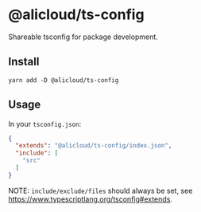 # @alicloud/ts-config

Shareable tsconfig for package development.

## Install

```shell
yarn add -D @alicloud/ts-config
```

## Usage

In your `tsconfig.json`:

```json
{
  "extends": "@alicloud/ts-config/index.json",
  "include": [
    "src"
  ]
}
```

NOTE: `include/exclude/files` should always be set, see <https://www.typescriptlang.org/tsconfig#extends>.

